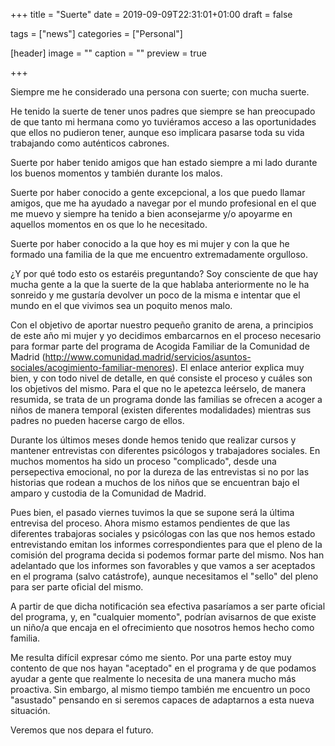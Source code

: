 +++
title = "Suerte"
date = 2019-09-09T22:31:01+01:00
draft = false

tags = ["news"]
categories = ["Personal"]

[header]
image = ""
caption = ""
preview = true

+++

Siempre me he considerado una persona con suerte; con mucha suerte.

He tenido la suerte de tener unos padres que siempre se han preocupado de que tanto mi hermana como yo tuviéramos acceso a las oportunidades que ellos no pudieron tener, aunque eso implicara pasarse toda su vida trabajando como auténticos cabrones.

Suerte por haber tenido amigos que han estado siempre a mi lado durante los buenos momentos y también durante los malos.

Suerte por haber conocido a gente excepcional, a los que puedo llamar amigos, que me ha ayudado a navegar por el mundo profesional en el que me muevo y siempre ha tenido a bien aconsejarme y/o apoyarme en aquellos momentos en os que lo he necesitado.

Suerte por haber conocido a la que hoy es mi mujer y con la que he formado una familia de la que me encuentro extremadamente orgulloso.

¿Y por qué todo esto os estaréis preguntando? Soy consciente de que hay mucha gente a la que la suerte de la que hablaba anteriormente no le ha sonreido y me gustaría devolver un poco de la misma e intentar que el mundo en el que vivimos sea un poquito menos malo.

Con el objetivo de aportar nuestro pequeño granito de arena, a principios de este año mi mujer y yo decidimos embarcarnos en el proceso necesario para formar parte del programa de Acogida Familiar de la Comunidad de Madrid (http://www.comunidad.madrid/servicios/asuntos-sociales/acogimiento-familiar-menores). El enlace anterior explica muy bien, y con todo nivel de detalle, en qué consiste el proceso y cuáles son los objetivos del mismo. Para el que no le apetezca leérselo, de manera resumida, se trata de un programa donde las familias se ofrecen a acoger a niños de manera temporal (existen diferentes modalidades) mientras sus padres no pueden hacerse cargo de ellos.

Durante los últimos meses donde hemos tenido que realizar cursos y mantener entrevistas con diferentes psicólogos y trabajadores sociales. En muchos momentos ha sido un proceso "complicado", desde una persepectiva emocional, no por la dureza de las entrevistas si no por las historias que rodean a muchos de los niños que se encuentran bajo el amparo y custodia de la Comunidad de Madrid.

Pues bien, el pasado viernes tuvimos la que se supone será la última entrevisa del proceso. Ahora mismo estamos pendientes de que las diferentes trabajoras sociales y psicólogas con las que nos hemos estado entrevistando emitan los informes correspondientes para que el pleno de la comisión del programa decida si podemos formar parte del mismo. Nos han adelantado que los informes son favorables y que vamos a ser aceptados en el programa (salvo catástrofe), aunque necesitamos el "sello" del pleno para ser parte oficial del mismo.

A partir de que dicha notificación sea efectiva pasaríamos a ser parte oficial del programa, y, en "cualquier momento", podrían avisarnos de que existe un niño/a que encaja en el ofrecimiento que nosotros hemos hecho como familia.

Me resulta difícil expresar cómo me siento. Por una parte estoy muy contento de que nos hayan "aceptado" en el programa y de que podamos ayudar a gente que realmente lo necesita de una manera mucho más proactiva. Sin embargo, al mismo tiempo también me encuentro un poco "asustado" pensando en si seremos capaces de adaptarnos a esta nueva situación.

Veremos que nos depara el futuro.